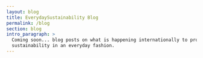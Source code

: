 ```yaml
---
layout: blog
title: EverydaySustainability Blog
permalink: /blog
section: blog
intro_paragraph: >
  Coming soon... blog posts on what is happening internationally to promote
  sustainability in an everyday fashion. 
---
```


